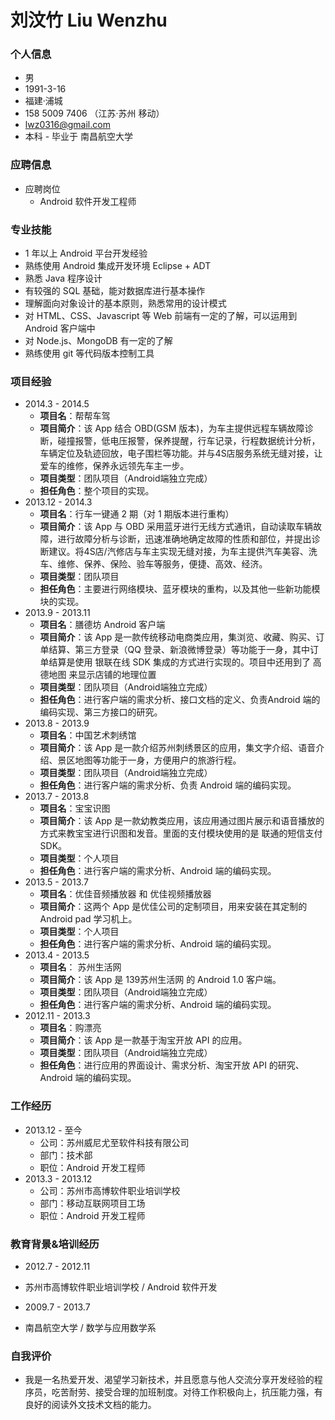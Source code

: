 # 刘汶竹 Liu Wenzhu

### 个人信息

- 男
- 1991-3-16
- 福建·浦城
- 158 5009 7406  （江苏·苏州 移动）
- lwz0316@gmail.com
- 本科 - 毕业于 南昌航空大学

### 应聘信息

- 应聘岗位
	* Android 软件开发工程师


### 专业技能

- 1 年以上 Android 平台开发经验
- 熟练使用 Android 集成开发环境 Eclipse + ADT
- 熟悉 Java 程序设计
- 有较强的 SQL 基础，能对数据库进行基本操作
- 理解面向对象设计的基本原则，熟悉常用的设计模式
- 对 HTML、CSS、Javascript 等 Web 前端有一定的了解，可以运用到 Android 客户端中
- 对 Node.js、MongoDB 有一定的了解
- 熟练使用 git 等代码版本控制工具

### 项目经验

-  2014.3 - 2014.5
 	* **项目名**：帮帮车驾
 	* **项目简介**：该 App 结合 OBD(GSM 版本)，为车主提供远程车辆故障诊断，碰撞报警，低电压报警，保养提醒，行车记录，行程数据统计分析，车辆定位及轨迹回放，电子围栏等功能。并与4S店服务系统无缝对接，让爱车的维修，保养永远领先车主一步。
 	* **项目类型**：团队项目（Android端独立完成）
 	* **担任角色**：整个项目的实现。
- 2013.12 - 2014.3
 	* **项目名**：行车一键通 2 期（对 1 期版本进行重构）
 	* **项目简介**：该 App 与 OBD 采用蓝牙进行无线方式通讯，自动读取车辆故障，进行故障分析与诊断，迅速准确地确定故障的性质和部位，并提出诊断建议。将4S店/汽修店与车主实现无缝对接，为车主提供汽车美容、洗车、维修、保养、保险、验车等服务，便捷、高效、经济。
 	* **项目类型**：团队项目
 	* **担任角色**：主要进行网络模块、蓝牙模块的重构，以及其他一些新功能模块的实现。
- 2013.9 - 2013.11
 	* **项目名**：膳德坊 Android 客户端
 	* **项目简介**：该 App 是一款传统移动电商类应用，集浏览、收藏、购买、订单结算、第三方登录（QQ 登录、新浪微博登录）等功能于一身，其中订单结算是使用 银联在线 SDK 集成的方式进行实现的。项目中还用到了 高德地图 来显示店铺的地理位置
 	* **项目类型**：团队项目（Android端独立完成）
 	* **担任角色**：进行客户端的需求分析、接口文档的定义、负责Android 端的编码实现、第三方接口的研究。
- 2013.8 - 2013.9
 	* **项目名**：中国艺术刺绣馆
 	* **项目简介**：该 App 是一款介绍苏州刺绣景区的应用，集文字介绍、语音介绍、景区地图等功能于一身，方便用户的旅游行程。
 	* **项目类型**：团队项目（Android端独立完成）
 	* **担任角色**：进行客户端的需求分析、负责 Android 端的编码实现。
- 2013.7 - 2013.8
 	* **项目名**：宝宝识图
 	* **项目简介**：该 App 是一款幼教类应用，该应用通过图片展示和语音播放的方式来教宝宝进行识图和发音。里面的支付模块使用的是 联通的短信支付 SDK。
 	* **项目类型**：个人项目
 	* **担任角色**：进行客户端的需求分析、Android 端的编码实现。
- 2013.5 - 2013.7
	* **项目名**：优佳音频播放器 和 优佳视频播放器
 	* **项目简介**：这两个 App 是优佳公司的定制项目，用来安装在其定制的 Android pad 学习机上。
	* **项目类型**：个人项目
	* **担任角色**：进行客户端的需求分析、Android 端的编码实现。
- 2013.4 - 2013.5
 	* **项目名**： 苏州生活网
 	* **项目简介**：该 App 是 139苏州生活网 的 Android 1.0 客户端。
 	* **项目类型**：团队项目（Android端独立完成）
 	* **担任角色**：进行客户端的需求分析、Android 端的编码实现。
- 2012.11 - 2013.3
 	* **项目名**：购漂亮
 	* **项目简介**：该 App 是一款基于淘宝开放 API 的应用。
 	* **项目类型**：团队项目（Android端独立完成）
 	* **担任角色**：进行应用的界面设计、需求分析、淘宝开放 API 的研究、Android 端的编码实现。

### 工作经历


- 2013.12 - 至今
	- 公司：苏州威尼尤至软件科技有限公司
	- 部门：技术部
	- 职位：Android 开发工程师
- 2013.3 - 2013.12
	- 公司：苏州市高博软件职业培训学校
	- 部门：移动互联网项目工场
	- 职位：Android 开发工程师

### 教育背景&培训经历

- 2012.7 - 2012.11
 * 苏州市高博软件职业培训学校 / Android 软件开发
- 2009.7 - 2013.7
 * 南昌航空大学 / 数学与应用数学系 

### 自我评价
- 我是一名热爱开发、渴望学习新技术，并且愿意与他人交流分享开发经验的程序员，吃苦耐劳、接受合理的加班制度。对待工作积极向上，抗压能力强，有良好的阅读外文技术文档的能力。